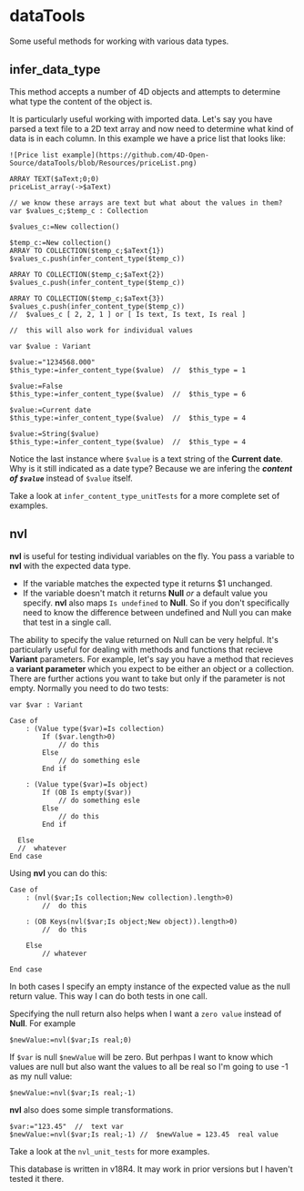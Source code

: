 # dataTools
 Some useful methods for working with various data types.
 
## infer_data_type
This method accepts a number of 4D objects and attempts to determine what type the content of the object is. 

It is particularly useful working with imported data. Let's say you have parsed a text file to a 2D text array and now need to determine what kind of 
	data is in each column. In this example we have a price list that looks like: 
	
	![Price list example](https://github.com/4D-Open-Source/dataTools/blob/Resources/priceList.png)
```
ARRAY TEXT($aText;0;0)
priceList_array(->$aText)

// we know these arrays are text but what about the values in them?
var $values_c;$temp_c : Collection

$values_c:=New collection()

$temp_c:=New collection()
ARRAY TO COLLECTION($temp_c;$aText{1})
$values_c.push(infer_content_type($temp_c))

ARRAY TO COLLECTION($temp_c;$aText{2})
$values_c.push(infer_content_type($temp_c))

ARRAY TO COLLECTION($temp_c;$aText{3})
$values_c.push(infer_content_type($temp_c))
//  $values_c [ 2, 2, 1 ] or [ Is text, Is text, Is real ]

//  this will also work for individual values

var $value : Variant

$value:="1234568.000"
$this_type:=infer_content_type($value)  //  $this_type = 1

$value:=False
$this_type:=infer_content_type($value)  //  $this_type = 6

$value:=Current date
$this_type:=infer_content_type($value)  //  $this_type = 4

$value:=String($value)
$this_type:=infer_content_type($value)  //  $this_type = 4
```
Notice the last instance where `$value` is a text string of the **Current date**. Why is it still indicated as a date type? Because we are infering the **_content of `$value`_** instead of `$value` itself. 

Take a look at `infer_content_type_unitTests` for a more complete set of examples. 

## nvl
**nvl** is useful for testing individual variables on the fly. 
You pass a variable to **nvl** with the expected data type. 
- If the variable matches the expected type it returns $1 unchanged. 
- If the variable doesn't match it returns **Null** _or_ a default value you specify.
**nvl** also maps `Is undefined` to **Null**. So if you don't specifically need to know the difference between undefined and Null you can make that test in a single call. 

The ability to specify the value returned on Null can be very helpful. It's particularly useful for dealing with methods and functions that recieve **Variant** parameters. For example, let's say you have a method that recieves a **variant parameter** which you expect to be either an object or a collection. There are further actions you want to take but only if the parameter is not empty. Normally you need to do two tests: 
```
var $var : Variant

Case of 
	: (Value type($var)=Is collection)
		If ($var.length>0)
			// do this
		Else 
			// do something esle
		End if 
		
	: (Value type($var)=Is object)
		If (OB Is empty($var))
			// do something esle
		Else 
			// do this
		End if 
		
  Else
  //  whatever
End case 
```
Using **nvl** you can do this: 
```
Case of 
	: (nvl($var;Is collection;New collection).length>0)
		//  do this
		
	: (OB Keys(nvl($var;Is object;New object)).length>0)
		//  do this
		
	Else 
		// whatever
		
End case 
```
In both cases I specify an empty instance of the expected value as the null return value. This way I can do both tests in one call. 

Specifying the null return also helps when I want a `zero value` instead of **Null**. For example
```
$newValue:=nvl($var;Is real;0)
```
If `$var` is null `$newValue` will be zero. But perhpas I want to know which values are null but also want the values to all be real so I'm going to use -1 as my null value: 
```
$newValue:=nvl($var;Is real;-1)
```

**nvl** also does some simple transformations. 
```
$var:="123.45"  //  text var
$newValue:=nvl($var;Is real;-1) //  $newValue = 123.45  real value
```

Take a look at the `nvl_unit_tests` for more examples. 

This database is written in v18R4. It may work in prior versions but I haven't tested it there. 
